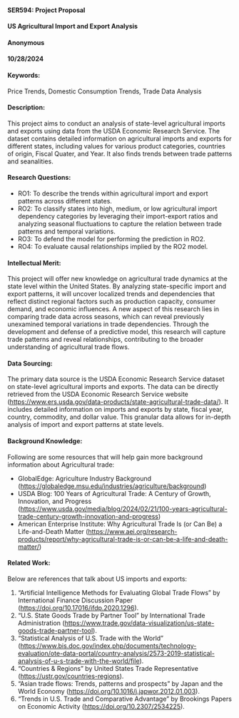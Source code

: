 #### SER594: Project Proposal

#### US Agricultural Import and Export Analysis

#### Anonymous

#### 10/28/2024

#### Keywords:

Price Trends, Domestic Consumption Trends, Trade Data Analysis

#### Description:

This project aims to conduct an analysis of state-level agricultural imports and exports using data from the USDA Economic 
Research Service. The dataset contains detailed information on agricultural imports and exports for different states, including 
values for various product categories, countries of origin, Fiscal Quater, and Year. It also finds trends between trade patterns and seanalities. 

#### Research Questions:

- RO1: To describe the trends within agricultural import and export patterns across different states.
- RO2: To classify states into high, medium, or low agricultural import dependency categories by leveraging their import-export ratios and analyzing seasonal fluctuations to capture the relation between trade patterns and temporal variations.
- RO3: To defend the model for performing the prediction in RO2.
- RO4: To evaluate causal relationships implied by the RO2 model.

#### Intellectual Merit:

This project will offer new knowledge on agricultural trade dynamics at the state level within the United States. By analyzing state-specific import and export patterns, it will uncover localized trends and dependencies that reflect distinct regional factors such as production capacity, consumer demand, and economic influences. A new aspect of this research lies in comparing trade data across seasons, which can reveal previously unexamined temporal variations in trade dependencies. Through the development and defense of a predictive model, this research will capture trade patterns and reveal relationships, contributing to the broader understanding of agricultural trade flows. 

#### Data Sourcing:

The primary data source is the USDA Economic Research Service dataset on state-level agricultural imports and exports. The data can be 
directly retrieved from the USDA Economic Research Service website (https://www.ers.usda.gov/data-products/state-agricultural-trade-data/). 
It includes detailed information on imports and exports by state, fiscal year, country, commodity, and dollar value. This granular 
data allows for in-depth analysis of import and export patterns at state levels. 

#### Background Knowledge:

Following are some resources that will help gain more background information about Agricultural trade:

- GlobalEdge: Agriculture Industry Background (https://globaledge.msu.edu/industries/agriculture/background)
- USDA Blog: 100 Years of Agricultural Trade: A Century of Growth, Innovation, and Progress (https://www.usda.gov/media/blog/2024/02/21/100-years-agricultural-trade-century-growth-innovation-and-progress)
- American Enterprise Institute: Why Agricultural Trade Is (or Can Be) a Life-and-Death Matter (https://www.aei.org/research-products/report/why-agricultural-trade-is-or-can-be-a-life-and-death-matter/)

#### Related Work:

Below are references that talk about US imports and exports:

1. “Artificial Intelligence Methods for Evaluating Global Trade Flows” by International Finance Discussion Paper (https://doi.org/10.17016/ifdp.2020.1296).‌
1. “U.S. State Goods Trade by Partner Tool” by International Trade Administration (https://www.trade.gov/data-visualization/us-state-goods-trade-partner-tool).
1. “Statistical Analysis of U.S. Trade with the World” (https://www.bis.doc.gov/index.php/documents/technology-evaluation/ote-data-portal/country-analysis/2573-2019-statistical-analysis-of-u-s-trade-with-the-world/file).
1. “Countries & Regions” by United States Trade Representative (https://ustr.gov/countries-regions).
1. “Asian trade flows: Trends, patterns and prospects” by Japan and the World Economy (https://doi.org/10.1016/j.japwor.2012.01.003).
1. “Trends in U.S. Trade and Comparative Advantage” by Brookings Papers on Economic Activity (https://doi.org/10.2307/2534225).